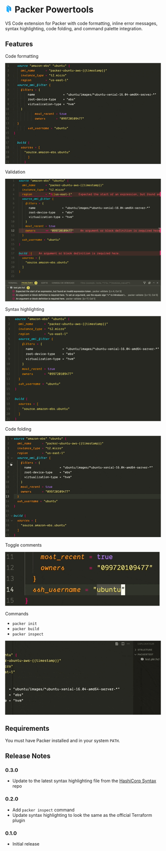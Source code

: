 # <img src="./images/icon.png" width="24"> Packer Powertools

VS Code extension for Packer with code formatting, inline error messages, syntax highlighting, code folding, and command palette integration.

## Features

Code formatting

![Code formatting](./images/code-formatting.gif)

Validation

![Validation](./images/validation.png)

Syntax highlighting

![Syntax highlighting](./images/syntax-highlighting.png)

Code folding

![Code folding](./images/code-folding.gif)

Toggle comments

![Toggle comments](./images/toggle-comments.gif)

Commands

- `packer init`
- `packer build`
- `packer inspect`

![Commands](./images/commands.gif)

## Requirements

You must have Packer installed and in your system `PATH`.

## Release Notes

### 0.3.0

- Update to the latest syntax highlighting file from the [HashiCorp Syntax](https://github.com/hashicorp/syntax) repo

### 0.2.0

- Add `packer inspect` command
- Update syntax highlighting to look the same as the official Terraform plugin

### 0.1.0

- Initial release
